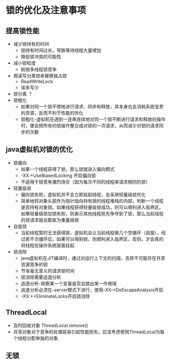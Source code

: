 # 锁的优化及注意事项
## 提高锁性能
* 减少锁持有的时间
  * 锁持有时间过长，导致等待线程大量增加
  * 降低锁冲突的可能性
* 减小锁粒度
  * 削弱多线程锁竞争
* 用读写分离锁来替换独占锁
  * ReadWriteLock
  * 读多写少
* 锁分离 ？
* 锁粗化
  * 如果对同一个锁不停地进行请求、同步和释放，其本身也会消耗系统宝贵的资源，反而不利于性能的优化
  * 锁粗化-虚拟机在遇到一连串连续地对同一个锁不断进行请求和释放的操作时，便会把所有的锁操作整合成对锁的一次请求，从而减少对锁的请求同步的次数
## java虚拟机对锁的优化
* 锁偏向
  * 如果一个线程获得了锁，那么锁就进入偏向模式
  * -XX:+UseBiasedLocking 开启偏向锁
  * 不适用于锁竞争激烈场合（因为每次不同的线程来请求相同的锁）
* 轻量级锁
  * 偏向锁失败，虚拟机并不会立即挂起线程，会采用轻量级锁优化
  * 简单地将对象头部作为指针指向持有锁的线程堆栈的内部，判断一个线程是否持有对象锁。如果线程获得轻量级锁成功，则可以顺利进入临界区。如果轻量级锁加锁失败，则表示其他线程抢先争夺到了锁，那么当前线程的锁请求就会膨胀为重量级锁
* 自旋锁
  * 当前线程暂时无法获得锁，虚拟机会让当前线程做几个空循环（自旋），经过若干次循环后，如果可以得到锁，则顺利进入临界区，否则，才会真的将线程在操作系统层面挂起
* 锁消除
  * java虚拟机在JIT编译时，通过对运行上下文的扫描，去除不可能存在共享资源竞争的锁
  * 节省毫无意义的请求锁时间
  * 锁消除需要逃逸分析
  * 逃逸分析-观察某一个变量是否会跳出某一作用域
  * 逃逸分析必须在-server模式下进行，使用-XX:+DoEscapeAnalysis开启
  * -XX:++EliminateLocks开启锁消除
## ThreadLocal
* 及时回收对象 ThreadLocal.remove()
* 共享对象对于竞争的处理容易引起性能损失，应该考虑使用ThreadLocal为每个线程分配单独的对象
## 无锁



